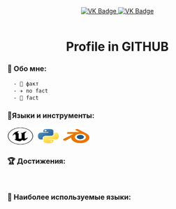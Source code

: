 <div id="badges" align ="center"> 
  <a href= "https://vk.com/id75769584"> 
    <img src = "https://img.shields.io/badge/VK-blue?style=for-the-badge&logo=Vk&logoColor=white" alt="VK Badge" /> 
  </a>
    <a href= "https://mail.google.com/mail/u/0/#inbox"> 
      <img src = "https://img.shields.io/badge/EMAIL-red?style=for-the-badge&logo=Gmail&logoColor=white" alt="VK Badge"/> 
    </a>
</div>
<div id="viewprof" align="center" > 
  <img src="https://komarev.com/ghpvc/?username=gitdenik&style=flat-square&color=blue" alt=""/>
</div>

<div id="heythere" align="center" >
  <h1> Profile in GITHUB </h1>
</div>

### 🤩 Обо мне:
      - 🏸 факт 
      - ✈️ no fact
      - 🥇 fact
### 🥊Языки и инструменты:
<div> 
  <img src="https://github.com/devicons/devicon/blob/master/icons/unrealengine/unrealengine-original.svg" width="60" height="40" /> 
  <img src="https://github.com/devicons/devicon/blob/master/icons/python/python-original.svg" width="60" height="40" /> 
  <img src="https://github.com/devicons/devicon/blob/master/icons/blender/blender-original.svg" width="60" height="40" /> 
</div>

### 🏆 Достижения:

<div> 
  <img src="https://github-profile-trophy.vercel.app/?gitdenik" alt="" /> 
</div>

### 🦋 Наиболее используемые языки:
  <div> 
    <img src="https://github-readme-stats.vercel.app/api/top-langs/?username=gitdenik" alt="" /> 
  </div>
